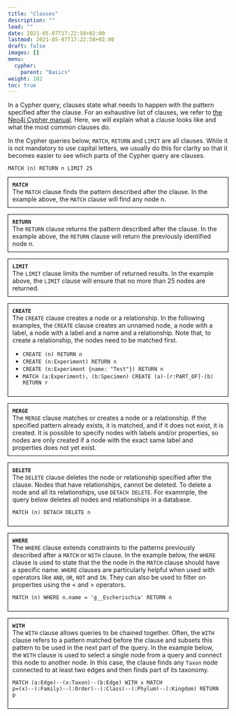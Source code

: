 ```yaml
---
title: "Clauses"
description: ""
lead: ""
date: 2021-05-07T17:22:58+02:00
lastmod: 2021-05-07T17:22:58+02:00
draft: false
images: []
menu: 
  cypher:
    parent: "Basics"
weight: 102
toc: true
---
```


In a Cypher query, clauses state what needs to happen with the pattern specified after the clause. For an exhaustive list of clauses, we refer to <a href="https://neo4j.com/docs/cypher-manual/current/clauses/">the Neo4j Cypher manual</a>. Here, we will explain what a clause looks like and what the most common clauses do.  

In the Cypher queries below, <code>MATCH</code>, <code>RETURN</code> and <code>LIMIT</code> are all clauses. While it is not mandatory to use capital letters, we usually do this for clarity so that it becomes easier to see which parts of the Cypher query are clauses. 

<code>MATCH (n) RETURN n LIMIT 25</code>

<div style="outline:0.01em solid black; padding:10px;">
<b><code>MATCH</code></b><br>
The <code>MATCH</code> clause finds the pattern described after the clause. In the example above, the <code>MATCH</code> clause will find any node n. 
</div>
<br>

<div style="outline:0.01em solid black; padding:10px;">
<b><code>RETURN</code></b><br>
The <code>RETURN</code> clause returns the pattern described after the clause. In the example above, the <code>RETURN</code> clause will return the previously identified node n. 
</div>
<br>

<div style="outline:0.01em solid black; padding:10px;">
<b><code>LIMIT</code></b><br>
The <code>LIMIT</code> clause limits the number of returned results. In the example above, the <code>LIMIT</code> clause will ensure that no more than 25 nodes are returned. 
</div>
<br>

<div style="outline:0.01em solid black; padding:10px;">
<b><code>CREATE</code></b><br>
The <code>CREATE</code> clause creates a node or a relationship. In the following examples, the <code>CREATE</code> clause creates an unnamed node, a node with a label, a node with a label and a name and a relationship. Note that, to create a relationship, the nodes need to be matched first. 

<ul>
  <li><code>CREATE (n) RETURN n</code></li>
  <li><code>CREATE (n:Experiment) RETURN n</code></li>
  <li><code>CREATE (n:Experiment {name: "Test"}) RETURN n</code></li>
  <li><code>MATCH (a:Experiment), (b:Specimen) CREATE (a)-[r:PART_OF]-(b) RETURN r</code></li>
</ul>
</div>
<br>

<div style="outline:0.01em solid black; padding:10px;">
<b><code>MERGE</code></b><br>
The <code>MERGE</code> clause matches or creates a node or a relationship. If the specified pattern already exists, it is matched, and if it does not exist, it is created. It is possible to specify nodes with labels and/or properties, so nodes are only created if a node with the exact same label and properties does not yet exist.  
</div>
<br>

<div style="outline:0.01em solid black; padding:10px;">
<b><code>DELETE</code></b><br>
The <code>DELETE</code> clause deletes the node or relationship specified after the clause. Nodes that have relationships, cannot be deleted. To delete a node and all its relationships, use <code>DETACH DELETE</code>. For exammple, the query below deletes all nodes and relationships in a database. 

<code>MATCH (n) DETACH DELETE n</code>
</div>
<br>

<div style="outline:0.01em solid black; padding:10px;">
<b><code>WHERE</code></b><br>
The <code>WHERE</code> clause extends constraints to the patterns previously described after a <code>MATCH</code> or <code>WITH</code> clause. In the example below, the <code>WHERE</code> clause is used to state that the the node in the <code>MATCH</code> clause should have a specific name. <code>WHERE</code> clauses are particularly helpful when used with operators like <code>AND</code>, <code>OR</code>, <code>NOT</code> and <code>IN</code>. They can also be used to filter on properties using the < and > operators. 

<code>MATCH (n) WHERE n.name = 'g__Escherischia' RETURN n</code>
</div>
<br>

<div style="outline:0.01em solid black; padding:10px;">
<b><code>WITH</code></b><br>
The <code>WITH</code> clause allows queries to be chained together. Often, the <code>WITH</code> clause refers to a pattern matched before the clause and subsets this pattern to be used in the next part of the query. In the example below, the <code>WITH</code> clause is used to select a single node from a query and connect this node to another node. In this case, the clause finds any <code>Taxon</code> node connected to at least two edges and then finds part of its taxonomy. 

<code>MATCH (a:Edge)--(x:Taxon)--(b:Edge) WITH x MATCH p=(x)--(:Family)--(:Order)--(:Class)--(:Phylum)--(:Kingdom) RETURN p</code>
</div>

